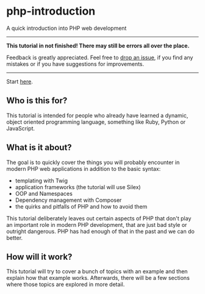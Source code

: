 # php-introduction

A quick introduction into PHP web development

---
**This tutorial in not finished! There may still be errors all over the place.**

Feedback is greatly appreciated. Feel free to [drop an issue](https://github.com/lnwdr/php-introduction/issues), if you find any mistakes or if you have suggestions for improvements.

---

Start [here](00_intro.md).

## Who is this for?

This tutorial is intended for people who already have learned a dynamic, object oriented programming language, something like Ruby, Python or JavaScript.

## What is it about?

The goal is to quickly cover the things you will probably encounter in modern PHP web applications in addition to the basic syntax:

* templating with Twig
* application frameworks (the tutorial will use Silex)
* OOP and Namespaces
* Dependency management with Composer
* the quirks and pitfalls of PHP and how to avoid them

This tutorial deliberately leaves out certain aspects of PHP that don't play an important role in modern PHP development, that are just bad style or outright dangerous. PHP has had enough of that in the past and we can do better.

## How will it work?

This tutorial will try to cover a bunch of topics with an example and then explain how that example works. Afterwards, there will be a few sections where those topics are explored in more detail.
